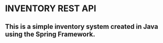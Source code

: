 # INVENTORY REST API

## This is a simple inventory system created in Java using the Spring Framework.

